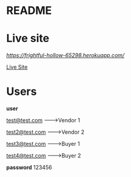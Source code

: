 # README

# Live site

*https://frightful-hollow-65298.herokuapp.com/*

[Live Site](https://frightful-hollow-65298.herokuapp.com/)

# Users

**user**

test@test.com --->Vendor 1

test2@test.com --->Vendor 2

test3@test.com  --->Buyer 1

test4@test.com --->Buyer 2

**password**
 123456
